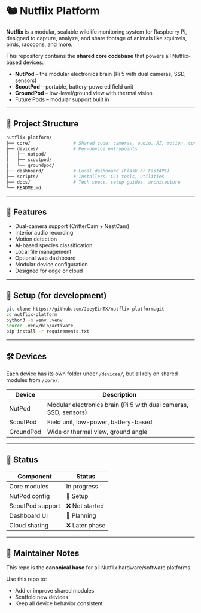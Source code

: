 # 🐿️ Nutflix Platform

**Nutflix** is a modular, scalable wildlife monitoring system for Raspberry Pi, designed to capture, analyze, and share footage of animals like squirrels, birds, raccoons, and more.

This repository contains the **shared core codebase** that powers all Nutflix-based devices:

- **NutPod** – the modular electronics brain (Pi 5 with dual cameras, SSD, sensors)
- **ScoutPod** – portable, battery-powered field unit
- **GroundPod** – low-level/ground view with thermal vision
- Future Pods – modular support built in

---

## 📁 Project Structure

```bash
nutflix-platform/
├── core/                # Shared code: cameras, audio, AI, motion, config
├── devices/             # Per-device entrypoints
│   ├── nutpod/
│   ├── scoutpod/
│   └── groundpod/
├── dashboard/           # Local dashboard (Flask or FastAPI)
├── scripts/             # Installers, CLI tools, utilities
├── docs/                # Tech specs, setup guides, architecture
└── README.md
```

---

## 🧠 Features

- Dual-camera support (CritterCam + NestCam)
- Interior audio recording
- Motion detection
- AI-based species classification
- Local file management
- Optional web dashboard
- Modular device configuration
- Designed for edge or cloud

---

## 🚀 Setup (for development)

```bash
git clone https://github.com/JoeyEinTX/nutflix-platform.git
cd nutflix-platform
python3 -m venv .venv
source .venv/bin/activate
pip install -r requirements.txt
```

---

## 🛠️ Devices

Each device has its own folder under `/devices/`, but all rely on shared modules from `/core/`.

| Device     | Description                                                        |
|------------|--------------------------------------------------------------------|
| NutPod     | Modular electronics brain (Pi 5 with dual cameras, SSD, sensors)   |
| ScoutPod   | Field unit, low-power, battery-based                               |
| GroundPod  | Wide or thermal view, ground angle                                 |

---

## 📅 Status

| Component        | Status        |
|------------------|---------------|
| Core modules     | In progress   |
| NutPod config    | 🚧 Setup       |
| ScoutPod support | ❌ Not started |
| Dashboard UI     | 🚧 Planning    |
| Cloud sharing    | ❌ Later phase |

---

## 💬 Maintainer Notes

This repo is the **canonical base** for all Nutflix hardware/software platforms.

Use this repo to:

- Add or improve shared modules
- Scaffold new devices
- Keep all device behavior consistent
